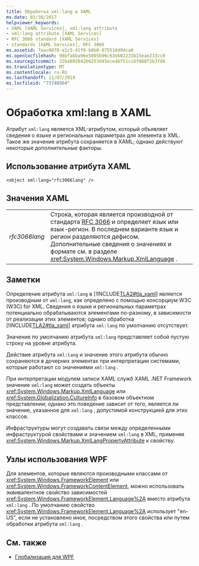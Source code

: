 ```yaml
---
title: Обработка xml:lang в XAML
ms.date: 03/30/2017
helpviewer_keywords:
- XAML [XAML Services], xml:lang attribute
- xml:lang attribute [XAML Services]
- RFC 3066 standard [XAML Services]
- standards [XAML Services], RFC 3066
ms.assetid: 7aac0078-a1c5-41f8-b8b0-975510d9dca0
ms.openlocfilehash: 98bfabba96e5805b96c63eb02233b15eae233cc0
ms.sourcegitcommit: 22be09204266253d45ece46f51cc6f080f2b3fd6
ms.translationtype: MT
ms.contentlocale: ru-RU
ms.lasthandoff: 11/07/2019
ms.locfileid: "73740564"
---
```

# <a name="xmllang-handling-in-xaml"></a>Обработка xml:lang в XAML
Атрибут `xml:lang` является XML-атрибутом, который объявляет сведения о языке и региональных параметрах для элемента в XML. Такое же значение атрибута сохраняется в XAML; однако действуют некоторые дополнительные факторы.  
  
## <a name="xaml-attribute-usage"></a>Использование атрибута XAML  
  
```xaml  
<object xml:lang="rfc3066lang" />  
```  
  
## <a name="xaml-values"></a>Значения XAML  
  
|||  
|-|-|  
|*rfc3066lang*|Строка, которая является производной от стандарта [RFC 3066](https://go.microsoft.com/fwlink/?LinkId=132454) и определяет язык или язык-регион. В последнем варианте язык и регион разделяются дефисом. Дополнительные сведения о значениях и формате см. в разделе <xref:System.Windows.Markup.XmlLanguage> .|  
  
## <a name="remarks"></a>Заметки  
 Определение атрибута `xml:lang` в [!INCLUDE[TLA2#tla_xaml](../../../includes/tla2sharptla-xaml-md.md)] является производным от `xml:lang`, как определено с помощью консорциум W3C (W3C) for XML. Сведения о языке и региональных параметрах потенциально обрабатываются элементами по-разному, в зависимости от реализации этих элементов; однако обработка [!INCLUDE[TLA2#tla_xaml](../../../includes/tla2sharptla-xaml-md.md)] атрибута `xml:lang` по умолчанию отсутствует.  
  
 Значение по умолчанию атрибута `xml:lang` представляет собой пустую строку на уровне атрибута.  
  
 Действие атрибута `xml:lang` и значение этого атрибута обычно сохраняются в дочерних элементах при интерпретации системами, которые работают со значениями `xml:lang` .  
  
 При интерпретации модулем записи XAML служб XAML .NET Framework значение `xml:lang` может создать объекты <xref:System.Windows.Markup.XmlLanguage> или <xref:System.Globalization.CultureInfo> в базовом объектном представлении; однако это поведение зависит от того, является ли значение, указанное для `xml:lang` , допустимой конструкцией для этих классов.  
  
 Инфраструктуры могут создавать связи между определенными инфраструктурой свойствами и значением `xml:lang` в XML, применяя <xref:System.Windows.Markup.XmlLangPropertyAttribute> к свойству.  
  
## <a name="wpf-usage-nodes"></a>Узлы использования WPF  
 Для элементов, которые являются производными классами от <xref:System.Windows.FrameworkElement> или <xref:System.Windows.FrameworkContentElement>, можно использовать эквивалентное свойство зависимостей <xref:System.Windows.FrameworkElement.Language%2A> вместо атрибута `xml:lang` . По умолчанию свойство <xref:System.Windows.FrameworkElement.Language%2A> использует "en-US", если не установлено иное, посредством этого свойства или путем обработки атрибута `xml:lang` .  
  
## <a name="see-also"></a>См. также

- [Глобализация для WPF](../wpf/advanced/globalization-for-wpf.md)
